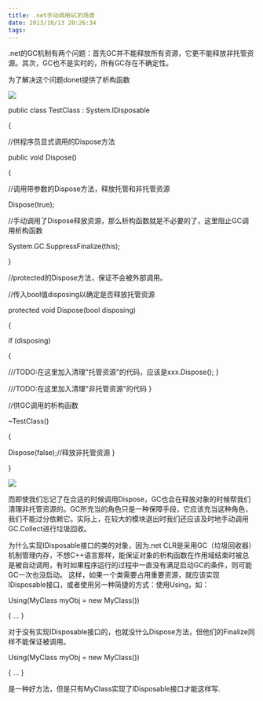 ```yaml
---
title: .net手动调用GC的场景
date: 2013/10/13 20:26:34
tags:
---
```



.net的GC机制有两个问题：首先GC并不能释放所有资源，它更不能释放非托管资源。其次，GC也不是实时的，所有GC存在不确定性。

为了解决这个问题donet提供了析构函数

![](https://common.cnblogs.com/images/copycode.gif)

public class TestClass : System.IDisposable

{

//供程序员显式调用的Dispose方法

public void Dispose()

{

//调用带参数的Dispose方法，释放托管和非托管资源

Dispose(true);

//手动调用了Dispose释放资源，那么析构函数就是不必要的了，这里阻止GC调用析构函数

System.GC.SuppressFinalize(this);

}

  


//protected的Dispose方法，保证不会被外部调用。

//传入bool值disposing以确定是否释放托管资源

protected void Dispose(bool disposing)

{

if (disposing)

{

///TODO:在这里加入清理"托管资源"的代码，应该是xxx.Dispose(); }

///TODO:在这里加入清理"非托管资源"的代码 }

  


//供GC调用的析构函数

~TestClass()

{

Dispose(false);//释放非托管资源 }

}

![](https://common.cnblogs.com/images/copycode.gif)

而即使我们忘记了在合适的时候调用Dispose，GC也会在释放对象的时候帮我们清理非托管资源的。GC所充当的角色只是一种保障手段，它应该充当这种角色，我们不能过分依赖它。实际上，在较大的模块退出时我们还应该及时地手动调用GC.Collect进行垃圾回收。

为什么实现IDisposable接口的类的对象，因为.net CLR是采用GC（垃圾回收器）机制管理内存，不想C++语言那样，能保证对象的析构函数在作用域结束时被总是被自动调用，有时如果程序运行的过程中一直没有满足启动GC的条件，则可能GC一次也没启动。 这样，如果一个类需要占用重要资源，就应该实现IDisposable接口，或者使用另一种简捷的方式：使用Using，如：

Using(MyClass myObj = new MyClass())

{ ... }

对于没有实现IDisposable接口的，也就没什么Dispose方法，但他们的Finalize同样不能保证被调用。

Using(MyClass myObj = new MyClass())

{ ... }

是一种好方法，但是只有MyClass实现了IDisposable接口才能这样写.
